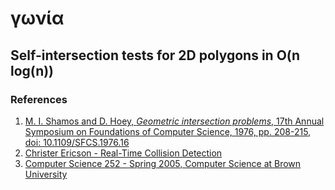 # γωνία

## Self-intersection tests for 2D polygons in O(n log(n))

### References

1. [M. I. Shamos and D. Hoey, _Geometric intersection problems_, 17th Annual Symposium on Foundations of Computer Science, 1976, pp. 208-215, doi: 10.1109/SFCS.1976.16](https://doi.org/10.1109/SFCS.1976.16)
2. [Christer Ericson - Real-Time Collision Detection](https://realtimecollisiondetection.net/books/rtcd)
3. [Computer Science 252 - Spring 2005, Computer Science at Brown University](https://web.archive.org/web/20150411000303/http://www.lems.brown.edu/~wq/projects/cs252.html)
